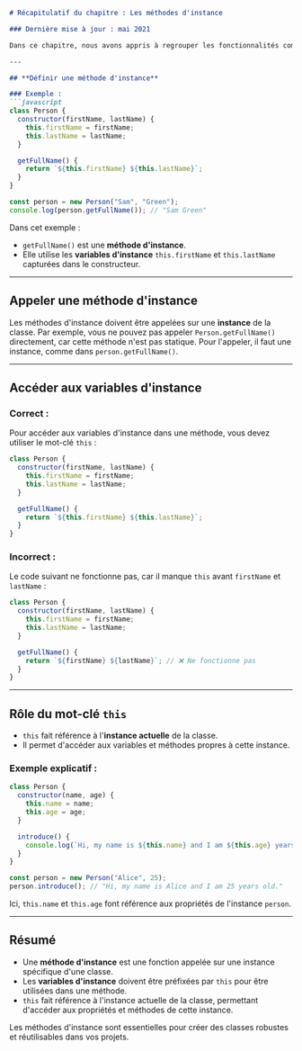```markdown
# Récapitulatif du chapitre : Les méthodes d'instance

### Dernière mise à jour : mai 2021

Dans ce chapitre, nous avons appris à regrouper les fonctionnalités communes au sein de classes en définissant des **méthodes d'instance**. Une méthode d'instance est une fonction qui peut être appelée sur une instance spécifique d'une classe.

---

## **Définir une méthode d'instance**

### Exemple :
```javascript
class Person {
  constructor(firstName, lastName) {
    this.firstName = firstName;
    this.lastName = lastName;
  }

  getFullName() {
    return `${this.firstName} ${this.lastName}`;
  }
}

const person = new Person("Sam", "Green");
console.log(person.getFullName()); // "Sam Green"
```

Dans cet exemple :
- `getFullName()` est une **méthode d'instance**.  
- Elle utilise les **variables d'instance** `this.firstName` et `this.lastName` capturées dans le constructeur.

---

## **Appeler une méthode d'instance**

Les méthodes d'instance doivent être appelées sur une **instance** de la classe. Par exemple, vous ne pouvez pas appeler `Person.getFullName()` directement, car cette méthode n'est pas statique. Pour l'appeler, il faut une instance, comme dans `person.getFullName()`.

---

## **Accéder aux variables d'instance**

### Correct :
Pour accéder aux variables d'instance dans une méthode, vous devez utiliser le mot-clé `this` :

```javascript
class Person {
  constructor(firstName, lastName) {
    this.firstName = firstName;
    this.lastName = lastName;
  }

  getFullName() {
    return `${this.firstName} ${this.lastName}`;
  }
}
```

### Incorrect :
Le code suivant ne fonctionne pas, car il manque `this` avant `firstName` et `lastName` :

```javascript
class Person {
  constructor(firstName, lastName) {
    this.firstName = firstName;
    this.lastName = lastName;
  }

  getFullName() {
    return `${firstName} ${lastName}`; // ❌ Ne fonctionne pas
  }
}
```

---

## **Rôle du mot-clé `this`**

- `this` fait référence à l'**instance actuelle** de la classe.
- Il permet d'accéder aux variables et méthodes propres à cette instance.

### Exemple explicatif :
```javascript
class Person {
  constructor(name, age) {
    this.name = name;
    this.age = age;
  }

  introduce() {
    console.log(`Hi, my name is ${this.name} and I am ${this.age} years old.`);
  }
}

const person = new Person("Alice", 25);
person.introduce(); // "Hi, my name is Alice and I am 25 years old."
```

Ici, `this.name` et `this.age` font référence aux propriétés de l'instance `person`.

---

## **Résumé**

- Une **méthode d'instance** est une fonction appelée sur une instance spécifique d'une classe.
- Les **variables d'instance** doivent être préfixées par `this` pour être utilisées dans une méthode.
- `this` fait référence à l'instance actuelle de la classe, permettant d'accéder aux propriétés et méthodes de cette instance.

Les méthodes d'instance sont essentielles pour créer des classes robustes et réutilisables dans vos projets.
```